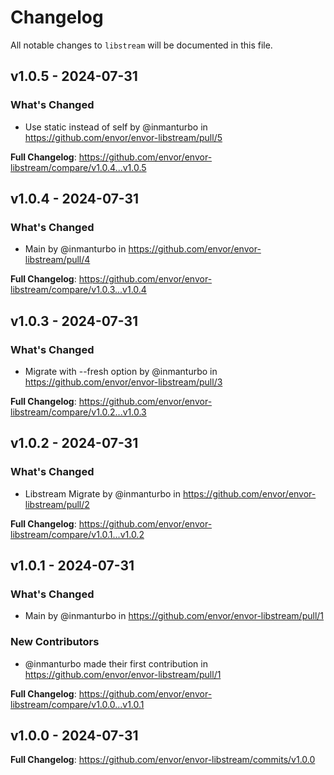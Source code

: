 # Changelog

All notable changes to `libstream` will be documented in this file.

## v1.0.5 - 2024-07-31

### What's Changed

* Use static instead of self by @inmanturbo in https://github.com/envor/envor-libstream/pull/5

**Full Changelog**: https://github.com/envor/envor-libstream/compare/v1.0.4...v1.0.5

## v1.0.4 - 2024-07-31

### What's Changed

* Main by @inmanturbo in https://github.com/envor/envor-libstream/pull/4

**Full Changelog**: https://github.com/envor/envor-libstream/compare/v1.0.3...v1.0.4

## v1.0.3 - 2024-07-31

### What's Changed

* Migrate with --fresh option by @inmanturbo in https://github.com/envor/envor-libstream/pull/3

**Full Changelog**: https://github.com/envor/envor-libstream/compare/v1.0.2...v1.0.3

## v1.0.2 - 2024-07-31

### What's Changed

* Libstream Migrate by @inmanturbo in https://github.com/envor/envor-libstream/pull/2

**Full Changelog**: https://github.com/envor/envor-libstream/compare/v1.0.1...v1.0.2

## v1.0.1 - 2024-07-31

### What's Changed

* Main by @inmanturbo in https://github.com/envor/envor-libstream/pull/1

### New Contributors

* @inmanturbo made their first contribution in https://github.com/envor/envor-libstream/pull/1

**Full Changelog**: https://github.com/envor/envor-libstream/compare/v1.0.0...v1.0.1

## v1.0.0 - 2024-07-31

**Full Changelog**: https://github.com/envor/envor-libstream/commits/v1.0.0
